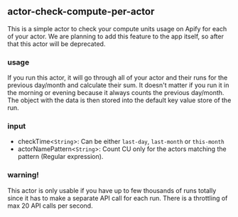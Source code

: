 ## actor-check-compute-per-actor

This is a simple actor to check your compute units usage on Apify for each of your actor. We are planning to add this feature to the app itself, so after that this actor will be deprecated.

### usage

If you run this actor, it will go through all of your actor and their runs for the previous day/month and calculate their sum. It doesn't matter if you run it in the morning or evening because it always counts the previous day/month. The object with the data is then stored into the default key value store of the run.

### input
- checkTime<`String`>: Can be either `last-day`, `last-month` or `this-month`
- actorNamePattern<`String`>: Count CU only for the actors matching the pattern (Regular expression).

### warning!

This actor is only usable if you have up to few thousands of runs totally since it has to make a separate API call for each run. There is a throttling of max 20 API calls per second.
